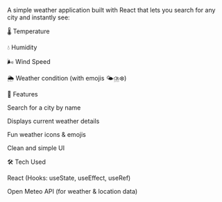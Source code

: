 A simple weather application built with React that lets you search for any city and instantly see:

🌡️ Temperature

💧 Humidity

🌬️ Wind Speed

🌦️ Weather condition (with emojis 🌤️⛈️❄️)


🚀 Features

Search for a city by name

Displays current weather details

Fun weather icons & emojis

Clean and simple UI


🛠️ Tech Used

React (Hooks: useState, useEffect, useRef)

Open Meteo API (for weather & location data)